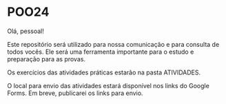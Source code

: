 # POO24

Olá, pessoal!

Este repositório será utilizado para nossa comunicação e para consulta de todos vocês. Ele será uma ferramenta importante para o estudo e preparação para as provas.

Os exercícios das atividades práticas estarão na pasta ATIVIDADES.

O local para envio das atividades estará disponível nos links do Google Forms. Em breve, publicarei os links para envio.